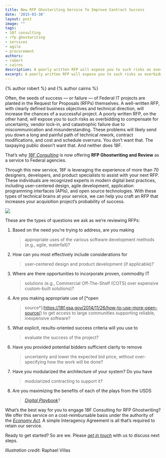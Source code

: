 ```yaml
---
title: New RFP Ghostwriting Service To Improve Contract Success
date: '2015-03-30'
layout: post
image: ""
tags:
- 18f consulting
- rfp ghostwriting
- services
- agile
- procurement
authors:
- robert
- cairns
description: A poorly written RFP will expose you to such risks as overbidding to compensate for uncertainty, vendor lock-in, and catastrophic failure due to miscommunication and misunderstanding. These problems will likely send you down a long and painful path of technical rework, contract modifications, and cost and schedule overruns. You don’t want that. The taxpaying public doesn’t want that. And neither does 18F.
excerpt: A poorly written RFP will expose you to such risks as overbidding to compensate for uncertainty, vendor lock-in, and catastrophic failure due to miscommunication and misunderstanding. These problems will likely send you down a long and painful path of technical rework, contract modifications, and cost and schedule overruns. You don’t want that. The taxpaying public doesn’t want that. And neither does 18F.
---
```

{% author robert %} and {% author cairns %}

Often, the seeds of success — or failure — of Federal IT projects are
planted in the Request for Proposals (RFPs) themselves. A well-written
RFP, with clearly defined business objectives and technical direction,
will increase the chances of a successful project. A poorly written RFP,
on the other hand, will expose you to such risks as overbidding to
compensate for uncertainty, vendor lock-in, and catastrophic failure due
to miscommunication and misunderstanding. These problems will likely
send you down a long and painful path of technical rework, contract
modifications, and cost and schedule overruns. You don’t want that. The
taxpaying public doesn’t want that. And neither does 18F.

That’s why [*18F Consulting*](http://18f.github.io/consulting/) is now
offering **RFP Ghostwriting and Review** as a service to Federal
agencies.

Through this new service, 18F is leveraging the experience of more than
70 designers, developers, and product specialists to assist with your
next RFP. These individuals are recognized experts in modern digital
best practices, including user-centered design, agile development,
application programming interfaces (APIs), and open source technologies.
With these types of technical brains at your service, we can help you
craft an RFP that increases your acquisition project’s probability of
success.

![](media/image01.png)

These are the types of questions we ask as we’re reviewing RFPs:

1.  Based on the need you’re trying to address, are you making
    > appropriate uses of the various software development methods
    > (e.g., agile, waterfall)?

2.  How can you most effectively include considerations for
    > user-centered design and product development (if applicable)?

3.  Where are there opportunities to incorporate proven, commodity IT
    > solutions (e.g., Commercial Off-The-Shelf (COTS) over expensive
    > custom-built solutions)?

4.  Are you making appropriate use of [*open
    > source*](https://18f.gsa.gov/2014/11/26/how-to-use-more-open-source/)
    > to get access to large communities supporting reliable,
    > inexpensive software?

5.  What explicit, results-oriented success criteria will you use to
    > evaluate the success of the project?

6.  Have you provided potential bidders sufficient clarity to remove
    > uncertainty and lower the expected bid price, without
    > over-specifying how the work will be done?

7.  Have you modularized the architecture of your system? Do you have
    > modularized contracting to support it?

8.  Are you maximizing the benefits of each of the plays from the USDS
    > [*Digital Playbook*](https://playbook.cio.gov)?

What’s the best way for you to engage 18F Consulting for RFP
Ghostwriting? We offer this service on a cost-reimbursable basis under
the authority of the [*Economy
Act*](http://www.acquisition.gov/far/html/Subpart%2017_5.html). A simple
Interagency Agreement is all that’s required to retain our service.

Ready to get started? So are we. Please [*get in
touch*](mailto:18f@gsa.gov) with us to discuss next steps.

*Illustration credit:* Raphael Villas